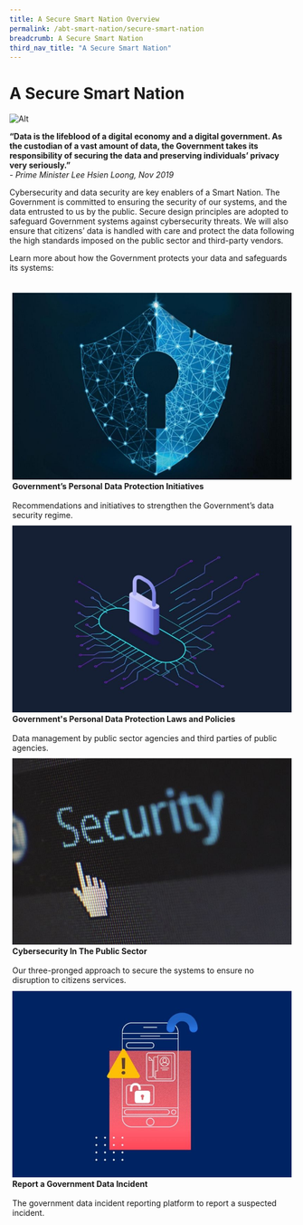 ```yaml
---
title: A Secure Smart Nation Overview
permalink: /abt-smart-nation/secure-smart-nation
breadcrumb: A Secure Smart Nation
third_nav_title: "A Secure Smart Nation"
---
```


# A Secure Smart Nation

 ![Alt](/images/hero-banner.png)

**“Data is the lifeblood of a digital economy and a digital government. As the custodian of a vast amount of data, the Government takes its responsibility of securing the data and preserving individuals’ privacy very seriously.”**<br>
*- Prime Minister Lee Hsien Loong, Nov 2019*

Cybersecurity and data security are key enablers of a Smart Nation. The Government is committed to ensuring the security of our systems, and the data entrusted to us by the public. Secure design principles are adopted to safeguard Government systems against cybersecurity threats. We will also ensure that citizens’ data is handled with care and protect the data following the high standards imposed on the public sector and third-party vendors.

Learn more about how the Government protects your data and safeguards its systems: 

<br>
<div style="width:100%;display:flex;flex-wrap:wrap;">  
  <div style="flex:50%;padding:1%;"> 
    <a href="/our-smart-nation/securing-our-nation/pdp-initiatives" target="_blank"><img src="/images/our-smart-nation/Govt-initatives.jpg"></a><br>
    <div class="header"><b>Government’s Personal Data Protection Initiatives</b></div>
    <br>
    <div class="para">Recommendations and initiatives to strengthen the Government’s data security regime.</div>
  </div>
  <div style="flex:50%;padding:1%;"> 
    <a href="/our-smart-nation/securing-our-nation/personal-data-protection" target="_blank"><img src="/images/our-smart-nation/Govt-laws-policies.jpg"></a><br>   
    <div class="header"><b>Government's Personal Data Protection Laws and Policies</b></div>
    <br>
    <div class="para">Data management by public sector agencies and third parties of public agencies.</div>
  </div>
</div> 
<div style="width:100%;display:flex;flex-wrap:wrap;">  
  <div style="flex:50%;padding:1%;"> 
    <a href="/our-smart-nation/securing-our-nation/cybersecurity" target="_blank"><img src="/images/our-smart-nation/cybersecurity-public.jpg"></a><br>
    <div class="header"><b>Cybersecurity In The Public Sector</b></div>
    <br>
    <div class="para">Our three-pronged approach to secure the systems to ensure no disruption to citizens services.</div>
  </div>     
  <div style="flex:50%;padding:1%;">
    <a href="/report-data-incident/report-data-incident/" target="_blank"><img src="/images/our-smart-nation/report-data-incident.jpg"></a><br>
    <div class="header"><b>Report a Government Data Incident</b></div>
    <br>
    <div class="para">The government data incident reporting platform to report a suspected incident.</div>
  </div>
</div>
